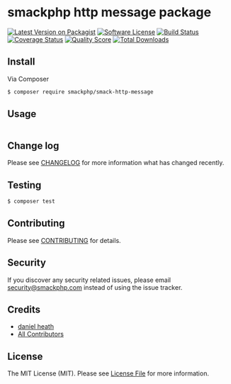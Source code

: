# smackphp http message package

[![Latest Version on Packagist][ico-version]][link-packagist]
[![Software License][ico-license]](LICENSE.md)
[![Build Status][ico-travis]][link-travis]
[![Coverage Status][ico-scrutinizer]][link-scrutinizer]
[![Quality Score][ico-code-quality]][link-code-quality]
[![Total Downloads][ico-downloads]][link-downloads]

## Install

Via Composer

``` bash
$ composer require smackphp/smack-http-message
```

## Usage

``` php
```

## Change log

Please see [CHANGELOG](CHANGELOG.md) for more information what has changed recently.

## Testing

``` bash
$ composer test
```

## Contributing

Please see [CONTRIBUTING](CONTRIBUTING.md) for details.

## Security

If you discover any security related issues, please email security@smackphp.com instead of using the issue tracker.

## Credits

- [daniel heath][link-author]
- [All Contributors][link-contributors]

## License

The MIT License (MIT). Please see [License File](LICENSE.md) for more information.

[ico-version]: https://img.shields.io/packagist/v/smackphp/smack-http-message.svg
[ico-license]: https://img.shields.io/badge/license-MIT-brightgreen.svg?style=flat-square
[ico-travis]: https://img.shields.io/travis/smackphp/smack-http-message/master.svg?style=flat-square
[ico-scrutinizer]: https://img.shields.io/scrutinizer/coverage/g/smackphp/smack-http-message.svg?style=flat-square
[ico-code-quality]: https://img.shields.io/scrutinizer/g/smackphp/smack-http-message.svg?style=flat-square
[ico-downloads]: https://img.shields.io/packagist/dt/smackphp/smack-http-message.svg?style=flat-square

[link-packagist]: https://packagist.org/packages/smackphp/smack-http-message
[link-travis]: https://travis-ci.org/smackphp/smack-http-message
[link-scrutinizer]: https://scrutinizer-ci.com/g/smackphp/smack-http-message/code-structure
[link-code-quality]: https://scrutinizer-ci.com/g/smackphp/smack-http-message
[link-downloads]: https://packagist.org/packages/smackphp/smack-http-message
[link-author]: https://github.com/smackphp
[link-contributors]: ../../contributors
